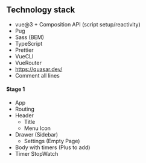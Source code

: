 ## Technology stack

- vue@3 + Composition API (script setup/reactivity)
- Pug
- Sass (BEM)
- TypeScript
- Prettier
- VueCLI
- VueRouter
- https://quasar.dev/
- Comment all lines

#### Stage 1

- App
- Routing
- Header
  - Title
  - Menu Icon
- Drawer (Sidebar)
  - Settings (Empty Page)
- Body with timers (Plus to add)
- Timer StopWatch

